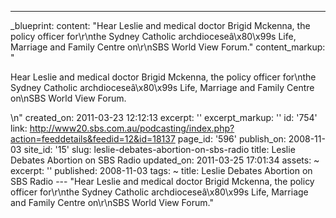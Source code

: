 ---
_blueprint:
  content: "Hear Leslie and medical doctor Brigid Mckenna, the policy officer for\r\nthe
    Sydney Catholic archdioceseâ\x80\x99s Life, Marriage and Family Centre on\r\nSBS
    World View Forum."
  content_markup: "<p>Hear Leslie and medical doctor Brigid Mckenna, the policy officer
    for\nthe Sydney Catholic archdioceseâ\x80\x99s Life, Marriage and Family Centre
    on\nSBS World View Forum.</p>\n"
  created_on: 2011-03-23 12:12:13
  excerpt: ''
  excerpt_markup: ''
  id: '754'
  link: http://www20.sbs.com.au/podcasting/index.php?action=feeddetails&feedid=12&id=18137
  page_id: '596'
  publish_on: 2008-11-03
  site_id: '15'
  slug: leslie-debates-abortion-on-sbs-radio
  title: Leslie Debates Abortion on SBS Radio
  updated_on: 2011-03-25 17:01:34
assets: ~
excerpt: ''
published: 2008-11-03
tags: ~
title: Leslie Debates Abortion on SBS Radio
--- "Hear Leslie and medical doctor Brigid Mckenna, the policy officer for\r\nthe
  Sydney Catholic archdioceseâ\x80\x99s Life, Marriage and Family Centre on\r\nSBS
  World View Forum."
